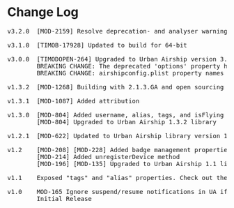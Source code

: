# Change Log
<pre>
v3.2.0  [MOD-2159] Resolve deprecation- and analyser warnings #12

v3.1.0  [TIMOB-17928] Updated to build for 64-bit

v3.0.0  [TIMODOPEN-264] Upgraded to Urban Airship version 3.0.2 for iOS
        BREAKING CHANGE: The deprecated 'options' property has been removed -- airshipconfig.plist file is required now
        BREAKING CHANGE: airshipconfig.plist property names have changed

v1.3.2  [MOD-1268] Building with 2.1.3.GA and open sourcing
	
v1.3.1  [MOD-1087] Added attribution
	
v1.3.0  [MOD-804] Added username, alias, tags, and isFlying properties
        [MOD-804] Upgraded to Urban Airship 1.3.2 library

v1.2.1  [MOD-622] Updated to Urban Airship library version 1.2.0.a

v1.2    [MOD-208] [MOD-228] Added badge management properties (autoResetBadge, autoBadge, badgeNumber) and method (resetBadge)
        [MOD-214] Added unregisterDevice method
        [MOD-196] [MOD-135] Upgraded to Urban Airship 1.1 library for iOS5 support

v1.1	Exposed "tags" and "alias" properties. Check out the documentation for more information.

v1.0    MOD-165 Ignore suspend/resume notifications in UA if not yet initialized (Refreshed download)
        Initial Release

